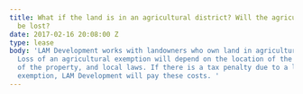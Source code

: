 ```yaml
---
title: What if the land is in an agricultural district? Will the agricultural exemption
  be lost?
date: 2017-02-16 20:08:00 Z
type: lease
body: 'LAM Development works with landowners who own land in agricultural districts.
  Loss of an agricultural exemption will depend on the location of the land, the size
  of the property, and local laws. If there is a tax penalty due to a loss of an agricultural
  exemption, LAM Development will pay these costs. '
---
```


